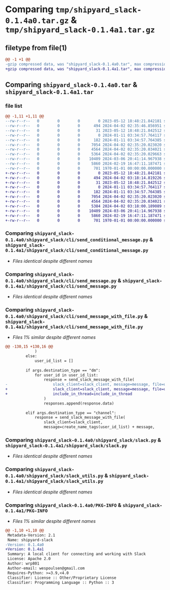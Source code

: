 # Comparing `tmp/shipyard_slack-0.1.4a0.tar.gz` & `tmp/shipyard_slack-0.1.4a1.tar.gz`

## filetype from file(1)

```diff
@@ -1 +1 @@
-gzip compressed data, was "shipyard_slack-0.1.4a0.tar", max compression
+gzip compressed data, was "shipyard_slack-0.1.4a1.tar", max compression
```

## Comparing `shipyard_slack-0.1.4a0.tar` & `shipyard_slack-0.1.4a1.tar`

### file list

```diff
@@ -1,11 +1,11 @@
--rw-r--r--   0        0        0        0 2023-05-12 18:48:21.842181 shipyard_slack-0.1.4a0/README.md
--rw-r--r--   0        0        0      494 2024-04-02 02:35:46.856951 shipyard_slack-0.1.4a0/pyproject.toml
--rw-r--r--   0        0        0       31 2023-05-12 18:48:21.842512 shipyard_slack-0.1.4a0/shipyard_slack/__init__.py
--rw-r--r--   0        0        0        0 2024-01-11 03:34:57.764117 shipyard_slack-0.1.4a0/shipyard_slack/cli/__init__.py
--rw-r--r--   0        0        0      182 2024-01-11 03:34:57.764385 shipyard_slack-0.1.4a0/shipyard_slack/cli/authtest.py
--rw-r--r--   0        0        0     7054 2024-04-02 02:35:20.023020 shipyard_slack-0.1.4a0/shipyard_slack/cli/send_conditional_message.py
--rw-r--r--   0        0        0     4564 2024-04-02 02:35:20.034021 shipyard_slack-0.1.4a0/shipyard_slack/cli/send_message.py
--rw-r--r--   0        0        0     5364 2024-04-02 02:35:20.029663 shipyard_slack-0.1.4a0/shipyard_slack/cli/send_message_with_file.py
--rw-r--r--   0        0        0    10409 2024-03-06 20:41:14.967938 shipyard_slack-0.1.4a0/shipyard_slack/slack.py
--rw-r--r--   0        0        0     5860 2024-02-19 16:47:11.187471 shipyard_slack-0.1.4a0/shipyard_slack/slack_utils.py
--rw-r--r--   0        0        0      701 1970-01-01 00:00:00.000000 shipyard_slack-0.1.4a0/PKG-INFO
+-rw-r--r--   0        0        0        0 2023-05-12 18:48:21.842181 shipyard_slack-0.1.4a1/README.md
+-rw-r--r--   0        0        0      494 2024-04-02 03:18:14.819226 shipyard_slack-0.1.4a1/pyproject.toml
+-rw-r--r--   0        0        0       31 2023-05-12 18:48:21.842512 shipyard_slack-0.1.4a1/shipyard_slack/__init__.py
+-rw-r--r--   0        0        0        0 2024-01-11 03:34:57.764117 shipyard_slack-0.1.4a1/shipyard_slack/cli/__init__.py
+-rw-r--r--   0        0        0      182 2024-01-11 03:34:57.764385 shipyard_slack-0.1.4a1/shipyard_slack/cli/authtest.py
+-rw-r--r--   0        0        0     7054 2024-04-02 02:35:20.023020 shipyard_slack-0.1.4a1/shipyard_slack/cli/send_conditional_message.py
+-rw-r--r--   0        0        0     4564 2024-04-02 02:35:20.034021 shipyard_slack-0.1.4a1/shipyard_slack/cli/send_message.py
+-rw-r--r--   0        0        0     5384 2024-04-02 03:18:00.189089 shipyard_slack-0.1.4a1/shipyard_slack/cli/send_message_with_file.py
+-rw-r--r--   0        0        0    10409 2024-03-06 20:41:14.967938 shipyard_slack-0.1.4a1/shipyard_slack/slack.py
+-rw-r--r--   0        0        0     5860 2024-02-19 16:47:11.187471 shipyard_slack-0.1.4a1/shipyard_slack/slack_utils.py
+-rw-r--r--   0        0        0      701 1970-01-01 00:00:00.000000 shipyard_slack-0.1.4a1/PKG-INFO
```

### Comparing `shipyard_slack-0.1.4a0/shipyard_slack/cli/send_conditional_message.py` & `shipyard_slack-0.1.4a1/shipyard_slack/cli/send_conditional_message.py`

 * *Files identical despite different names*

### Comparing `shipyard_slack-0.1.4a0/shipyard_slack/cli/send_message.py` & `shipyard_slack-0.1.4a1/shipyard_slack/cli/send_message.py`

 * *Files identical despite different names*

### Comparing `shipyard_slack-0.1.4a0/shipyard_slack/cli/send_message_with_file.py` & `shipyard_slack-0.1.4a1/shipyard_slack/cli/send_message_with_file.py`

 * *Files 1% similar despite different names*

```diff
@@ -130,15 +130,16 @@
             )
         else:
             user_id_list = []
 
         if args.destination_type == "dm":
             for user_id in user_id_list:
                 response = send_slack_message_with_file(
-                    slack_client=slack_client, message=message, file=upload, channel=user_id, include_in_thread=include_in_thread
+                    slack_client=slack_client, message=message, file=upload, channel=user_id,
+                    include_in_thread=include_in_thread
                 )
                 responses.append(response.data)
 
         elif args.destination_type == "channel":
             response = send_slack_message_with_file(
                 slack_client=slack_client,
                 message=create_name_tags(user_id_list) + message,
```

### Comparing `shipyard_slack-0.1.4a0/shipyard_slack/slack.py` & `shipyard_slack-0.1.4a1/shipyard_slack/slack.py`

 * *Files identical despite different names*

### Comparing `shipyard_slack-0.1.4a0/shipyard_slack/slack_utils.py` & `shipyard_slack-0.1.4a1/shipyard_slack/slack_utils.py`

 * *Files identical despite different names*

### Comparing `shipyard_slack-0.1.4a0/PKG-INFO` & `shipyard_slack-0.1.4a1/PKG-INFO`

 * *Files 1% similar despite different names*

```diff
@@ -1,10 +1,10 @@
 Metadata-Version: 2.1
 Name: shipyard-slack
-Version: 0.1.4a0
+Version: 0.1.4a1
 Summary: A local client for connecting and working with Slack
 License: Apache 2.0
 Author: wrp801
 Author-email: wespoulsen@gmail.com
 Requires-Python: >=3.9,<4.0
 Classifier: License :: Other/Proprietary License
 Classifier: Programming Language :: Python :: 3
```

